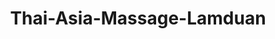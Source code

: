 ---
title: "Thai-Asia-Massage-Lamduan"
url: /bad-hersfeld/thai-asia-massage-lamduan/
shop: Massage
---